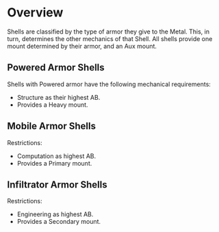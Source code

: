 # Overview 
Shells are classified by the type of armor they give to the Metal. This, in turn, determines the other mechanics of that Shell. All shells provide one mount determined by their armor, and an Aux mount. 
## Powered  Armor Shells 
Shells with Powered armor have the following mechanical requirements:
- Structure as their highest AB.
- Provides a Heavy mount. 
## Mobile Armor Shells 
Restrictions:
- Computation as highest AB.
- Provides a Primary mount. 
## Infiltrator Armor Shells 
Restrictions:
- Engineering as highest AB.
- Provides a Secondary mount. 